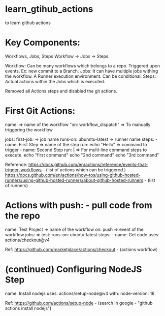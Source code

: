 # learn_gtihub_actions
to learn github actions

# Key Components:
Workflows, Jobs, Steps
Workflow -> Jobs -> Steps

Workflow: Can be many workflows which belongs to a repo. Triggered upon events. Ex: new commit to a Branch.
Jobs: It can have multiple jobs withing the workflow. A Runner execution environment. Can be conditional.
Steps: Actual actions within the Jobs which is executed.

Removed all Actions steps and disabled the git actions.


# First Git Actions: 

name: <name-of-workflow> => name of the workflow
"on: workflow_dispatch" => To manually triggering the workflow


jobs:
  first-job: => job name
  runs-on: ubunntu-latest => runner name
  steps:
    - name: First Step => name of the step
      run: echo "Hello" => command to trigger
    - name: Second Step
      run: | => For multi-line command steps to execute.
        echo "first command"
        echo "2nd command"
        echo "3rd command"


Reference: 
https://docs.github.com/en/actions/reference/events-that-trigger-workflows - (list of actions which can be triggered.)
https://docs.github.com/en/actions/how-tos/using-github-hosted-runners/using-github-hosted-runners/about-github-hosted-runners - (list of runners)


# Actions with push: - pull code from the repo

name: Test Project => name of the workflow
on: push => event of the workflow
jobs: => 
  test:
    runs-on: ubuntu-latest
    steps:
      - name: Get code
        uses: actions/checkout@v4


Ref: https://github.com/marketplace/actions/checkout - (actions workflow)

# (continued) Configuring NodeJS Step

name: Install nodejs
uses: actions/setup-node@v4
with:
  node-version: 18

Ref: https://github.com/actions/setup-node - (search in google - "github actions install nodejs")


      
